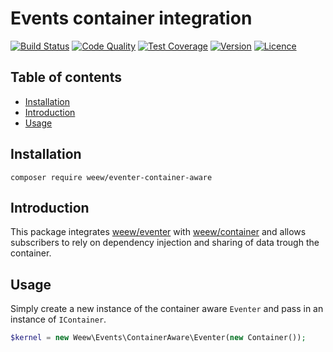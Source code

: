 # Events container integration

[![Build Status](https://img.shields.io/travis/weew/eventer-container-aware.svg)](https://travis-ci.org/weew/eventer-container-aware)
[![Code Quality](https://img.shields.io/scrutinizer/g/weew/eventer-container-aware.svg)](https://scrutinizer-ci.com/g/weew/eventer-container-aware)
[![Test Coverage](https://img.shields.io/coveralls/weew/eventer-container-aware.svg)](https://coveralls.io/github/weew/eventer-container-aware)
[![Version](https://img.shields.io/packagist/v/weew/eventer-container-aware.svg)](https://packagist.org/packages/weew/eventer-container-aware)
[![Licence](https://img.shields.io/packagist/l/weew/eventer-container-aware.svg)](https://packagist.org/packages/weew/eventer-container-aware)

## Table of contents

- [Installation](#installation)
- [Introduction](#introduction)
- [Usage](#usage)

## Installation

`composer require weew/eventer-container-aware`

## Introduction

This package integrates [weew/eventer](https://github.com/weew/eventer) with [weew/container](https://github.com/weew/container) and allows subscribers to rely on dependency injection and sharing of data trough the container.

## Usage

Simply create a new instance of the container aware `Eventer` and pass in an instance of `IContainer`.

```php
$kernel = new Weew\Events\ContainerAware\Eventer(new Container());
```
